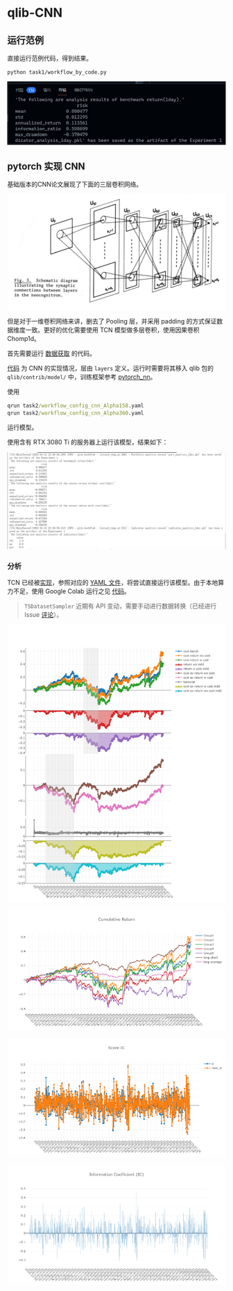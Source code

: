 # qlib-CNN

## 运行范例

直接运行范例代码，得到结果。

```
python task1/workflow_by_code.py
```

![](task1/pass.png)

## pytorch 实现 CNN

基础版本的CNN论文展现了下面的三层卷积网络。

![](img/oldcnn.png)

但是对于一维卷积网络来讲，删去了 Pooling 层，并采用 padding 的方式保证数据维度一致。更好的优化需要使用 TCN 模型做多层卷积，使用因果卷积 Chomp1d。

首先需要运行 [数据获取](task2/get_data.ipynb) 的代码。

[代码](task2/pytorch_cnn.py) 为 CNN 的实现情况，层由 `layers` 定义。运行时需要将其移入 qlib 包的 `qlib/contrib/model/` 中，训练框架参考 [pytorch_nn](https://github.com/microsoft/qlib/blob/main/qlib/contrib/model/pytorch_nn.py)。

使用
```cmd
qrun task2/workflow_config_cnn_Alpha158.yaml
qrun task2/workflow_config_cnn_Alpha360.yaml
```
运行模型。

使用含有 RTX 3080 Ti 的服务器上运行该模型，结果如下：

![](img/run_CNN.png)

### 分析

TCN 已经被[实现](https://github.com/microsoft/qlib/blob/main/qlib/contrib/model/pytorch_tcn_ts.py)，参照对应的 [YAML 文件](task3/workflow_config_tcn_Alpha158.yaml)，将尝试直接运行该模型。由于本地算力不足，使用 Google Colab 运行之见 [代码](task3/workflow_tcn.ipynb)。

> `TSDatasetSampler` 近期有 API 变动，需要手动进行数据转换（已经进行 Issue [评论](https://github.com/microsoft/qlib/issues/411#issuecomment-993484655)）。

![](img/report.png)

![](img/return.png)

![](img/scoreIC.png)

![](img/IC.png)